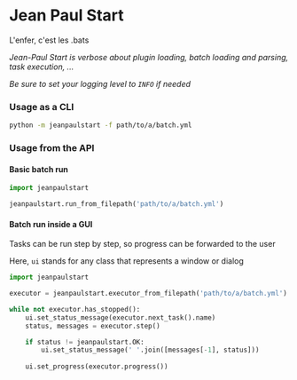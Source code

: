 # Jean Paul Start

L'enfer, c'est les .bats

_Jean-Paul Start is verbose about plugin loading, batch loading and parsing, task execution, ..._

_Be sure to set your logging level to `INFO` if needed_ 

### Usage as a CLI

```bash
python -m jeanpaulstart -f path/to/a/batch.yml
```

### Usage from the API

#### Basic batch run

```python
import jeanpaulstart

jeanpaulstart.run_from_filepath('path/to/a/batch.yml')
```

#### Batch run inside a GUI

Tasks can be run step by step, so progress can be forwarded to the user 

Here, `ui` stands for any class that represents a window or dialog

```python
import jeanpaulstart

executor = jeanpaulstart.executor_from_filepath('path/to/a/batch.yml')

while not executor.has_stopped():
    ui.set_status_message(executor.next_task().name)
    status, messages = executor.step()

    if status != jeanpaulstart.OK:
        ui.set_status_message(' '.join([messages[-1], status]))
    
    ui.set_progress(executor.progress())
``` 
